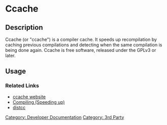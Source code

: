 # Ccache

## Description

Ccache (or "ccache") is a compiler cache. It speeds up recompilation by caching previous compilations and detecting when the same compilation is being done again. Ccache is free software, released under the GPLv3 or later.

## Usage

### Related Links 

-   [ccache website](https://ccache.dev/Official)
-   [Compiling (Speeding up)](Compiling_(Speeding_up).md)
-   [distcc](distcc.md)

[Category: Developer Documentation](Category:_Developer_Documentation.md) [Category: 3rd Party](Category:_3rd_Party.md)

